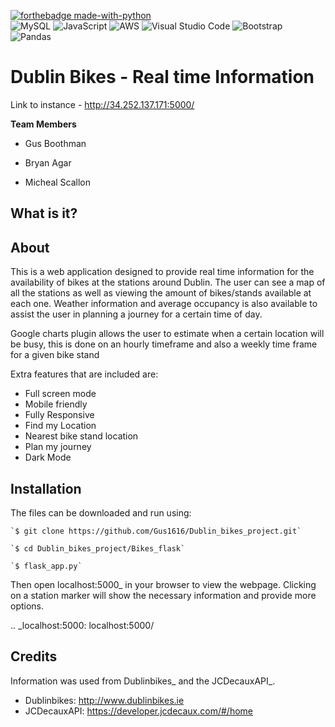 [![forthebadge made-with-python](http://ForTheBadge.com/images/badges/made-with-python.svg)](https://www.python.org/)<br>
![MySQL](https://img.shields.io/badge/mysql-%2300f.svg?style=for-the-badge&logo=mysql&logoColor=white)
![JavaScript](https://img.shields.io/badge/javascript-%23323330.svg?style=for-the-badge&logo=javascript&logoColor=%23F7DF1E)
![AWS](https://img.shields.io/badge/AWS-%23FF9900.svg?style=for-the-badge&logo=amazon-aws&logoColor=white)
![Visual Studio Code](https://img.shields.io/badge/Visual%20Studio%20Code-0078d7.svg?style=for-the-badge&logo=visual-studio-code&logoColor=white)
![Bootstrap](https://img.shields.io/badge/bootstrap-%23563D7C.svg?style=for-the-badge&logo=bootstrap&logoColor=white)
![Pandas](https://img.shields.io/badge/pandas-%23150458.svg?style=for-the-badge&logo=pandas&logoColor=white)

Dublin Bikes - Real time Information
===========

Link to instance - http://34.252.137.171:5000/

**Team Members**

* Gus Boothman

* Bryan Agar

* Micheal Scallon


## What is it?


About
--------

This is a web application designed to provide real time information for the availability of bikes at the stations
around Dublin. The user can see a map of all the stations as well as viewing the amount of bikes/stands available
at each one. Weather information and average occupancy is also available to assist the user in planning a journey for
a certain time of day.

Google charts plugin allows the user to estimate when a certain location will be busy, this is done on an hourly timeframe and also a weekly time frame for a given bike stand

Extra features that are included are:
 - Full screen mode
 - Mobile friendly
 - Fully Responsive 
 - Find my Location
 - Nearest bike stand location
 - Plan my journey
 - Dark Mode

Installation
-------
The files can be downloaded and run using:

	`$ git clone https://github.com/Gus1616/Dublin_bikes_project.git`

	`$ cd Dublin_bikes_project/Bikes_flask`

	`$ flask_app.py`
	
Then open localhost:5000_ in your browser to view the webpage. Clicking on a station marker will show the
necessary information and provide more options.

.. _localhost:5000: localhost:5000/

Credits
-------

Information was used from Dublinbikes_ and the JCDecauxAPI_.

- Dublinbikes: http://www.dublinbikes.ie
- JCDecauxAPI: https://developer.jcdecaux.com/#/home
